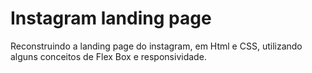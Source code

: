 # Instagram landing page

Reconstruindo a landing page do instagram, em Html e CSS, utilizando alguns conceitos de Flex Box e responsividade.
